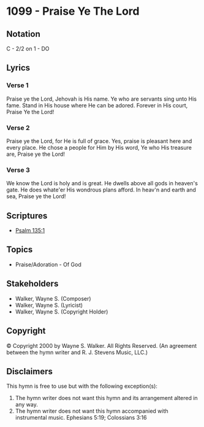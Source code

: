 # 1099 - Praise Ye The Lord

## Notation

C - 2/2 on 1 - DO

## Lyrics

### Verse 1

Praise ye the Lord, Jehovah is His name. Ye who are servants sing unto His fame. Stand in His house where He can be adored. Forever in His court, Praise Ye the Lord!

### Verse 2

Praise ye the Lord, for He is full of grace. Yes, praise is pleasant here and every place. He chose a people for Him by His word, Ye who His treasure are, Praise ye the Lord!

### Verse 3

We know the Lord is holy and is great. He dwells above all gods in heaven's gate. He does whate'er His wondrous plans afford. In heav'n and earth and sea, Praise ye the Lord!


## Scriptures

- [Psalm 135:1](https://www.biblegateway.com/passage/?search=Psalm%20135%3A1)

## Topics

- Praise/Adoration - Of God

## Stakeholders

- Walker, Wayne S. (Composer)
- Walker, Wayne S. (Lyricist)
- Walker, Wayne S. (Copyright Holder)

## Copyright

© Copyright 2000 by Wayne S. Walker. All Rights Reserved.
(An agreement between the hymn writer and R. J. Stevens Music, LLC.)

## Disclaimers

This hymn is free to use but with the following exception(s):
1. The hymn writer does not want this hymn and its arrangement altered in any way.
2. The hymn writer does not want this hymn accompanied with instrumental music.
Ephesians 5:19; Colossians 3:16

